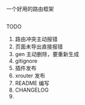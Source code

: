 一个好用的路由框架
##

TODO
1. 路由冲突主动报错
2. 页面未导出直接报错
3. gen 主动删除，要重新生成
4. gitignore
5. 插件发布
6. xrouter 发布
7. README 编写
8. CHANGELOG
9. 